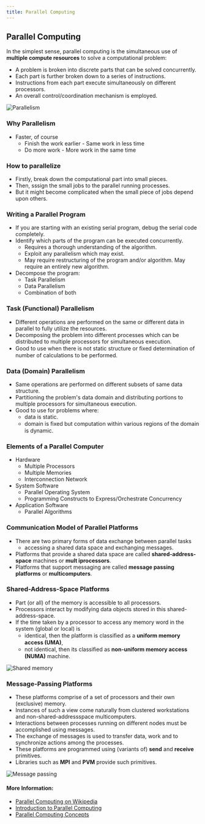 ```yaml
---
title: Parallel Computing
---
```

## Parallel Computing

In the simplest sense, parallel computing is the simultaneous use of **multiple compute resources** to solve a computational problem:
  - A problem is broken into discrete parts that can be solved concurrently.
  - Each part is further broken down to a series of instructions.
  - Instructions from each part execute simultaneously on different processors.
  - An overall control/coordination mechanism is employed.

![Parallelism](https://computing.llnl.gov/tutorials/parallel_comp/images/parallelProblem.gif)

### Why Parallelism
- Faster, of course
  - Finish the work earlier - Same work in less time
  - Do more work - More work in the same time

### How to parallelize
- Firstly, break down the computational part into small pieces.
- Then, sssign the small jobs to the parallel running processes.
- But it might become complicated when the small piece of jobs depend upon others.
 
### Writing a Parallel Program
- If you are starting with an existing serial program, debug the serial code completely.
- Identify which parts of the program can be executed concurrently.
  - Requires a thorough understanding of the algorithm.
  - Exploit any parallelism which may exist.
  - May require restructuring of the program and/or algorithm. May require an entirely new algorithm.
- Decompose the program:
  - Task Parallelism
  - Data Parallelism
  - Combination of both
 
### Task (Functional) Parallelism
- Different operations are performed on the same or different data in parallel to fully utilize the resources. 
- Decomposing the problem into different processes which can be distributed to multiple processors for simultaneous execution.
- Good to use when there is not static structure or ﬁxed determination of number of calculations to be performed.

### Data (Domain) Parallelism
- Same operations are performed on different subsets of same data structure.
- Partitioning the problem's data domain and distributing portions to multiple processors for simultaneous execution.
- Good to use for problems where:
  - data is static.
  - domain is ﬁxed but computation within various regions of the domain is dynamic.

### Elements of a Parallel Computer
- Hardware
  - Multiple Processors
  - Multiple Memories 
  - Interconnection Network
- System Software
  - Parallel Operating System
  - Programming Constructs to Express/Orchestrate Concurrency
- Application Software
  - Parallel Algorithms

### Communication Model of Parallel Platforms
- There are two primary forms of data exchange between parallel tasks
  - accessing a shared data space and exchanging messages.
- Platforms that provide a shared data space are called **shared-address-space** machines or **mult iprocessors**. 
- Platforms that support messaging are called **message passing platforms** or **multicomputers**.

### Shared-Address-Space Platforms
- Part (or all) of the memory is accessible to all processors.
- Processors interact by modifying data objects stored in this shared-address-space.
- If the time taken by a processor to access any memory word in the system (global or local) is 
  - identical, then the platform is classiﬁed as a **uniform memory access (UMA)**,
  - not identical, then its classiﬁed as **non-uniform memory access (NUMA)** machine.

![Shared memory](https://computing.llnl.gov/tutorials/parallel_comp/images/sharedMemoryModel.gif) 
 
### Message-Passing Platforms
- These platforms comprise of a set of processors and their own (exclusive) memory.
- Instances of such a view come naturally from clustered workstations and non-shared-addressspace multicomputers.
- Interactions between processes running on different nodes must be accomplished using messages.
- The exchange of messages is used to transfer data, work and to synchronize actions among the processes.
- These platforms are programmed using (variants of) **send** and **receive** primitives.
- Libraries such as **MPI** and **PVM** provide such primitives.

![Message passing](https://computing.llnl.gov/tutorials/parallel_comp/images/msg_pass_model.gif)
 

#### More Information:
- [Parallel Computing on Wikipedia](https://en.wikipedia.org/wiki/Parallel_computing)
- [Introduction to Parallel Computing](https://computing.llnl.gov/tutorials/parallel_comp/)
- [Parallel Computing Concepts](https://www2.cisl.ucar.edu/user-support/parallel-computing-concepts)
